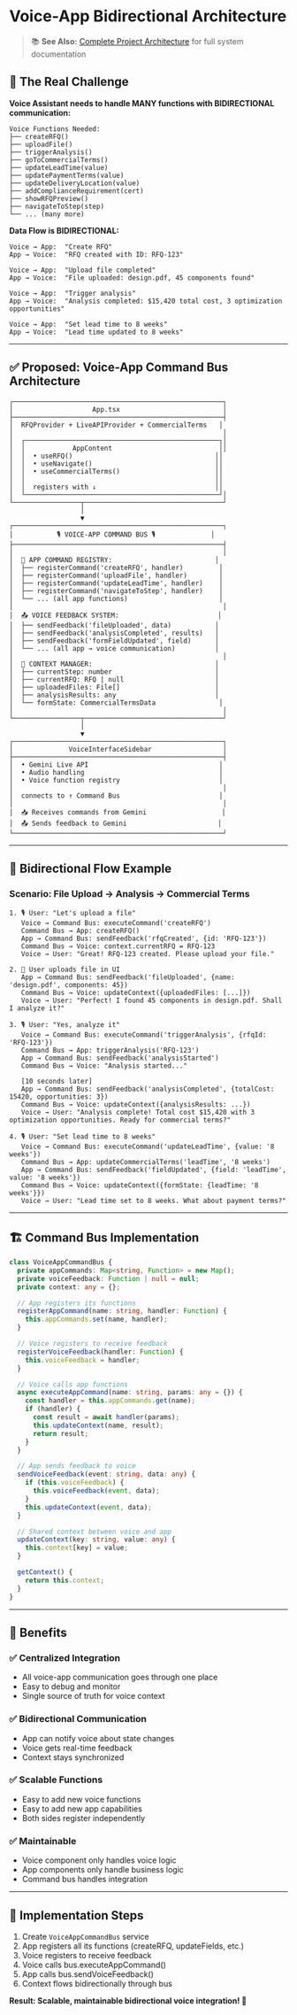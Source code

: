 # Voice-App Bidirectional Architecture

> 📚 **See Also:** [Complete Project Architecture](./project-robbie-architecture.md) for full system documentation

## 🎯 The Real Challenge

**Voice Assistant needs to handle MANY functions with BIDIRECTIONAL communication:**

```
Voice Functions Needed:
├── createRFQ()
├── uploadFile()  
├── triggerAnalysis()
├── goToCommercialTerms()
├── updateLeadTime(value)
├── updatePaymentTerms(value)
├── updateDeliveryLocation(value)
├── addComplianceRequirement(cert)
├── showRFQPreview()
├── navigateToStep(step)
└── ... (many more)
```

**Data Flow is BIDIRECTIONAL:**
```
Voice → App:  "Create RFQ"
App → Voice:  "RFQ created with ID: RFQ-123"

Voice → App:  "Upload file completed" 
App → Voice:  "File uploaded: design.pdf, 45 components found"

Voice → App:  "Trigger analysis"
App → Voice:  "Analysis completed: $15,420 total cost, 3 optimization opportunities"

Voice → App:  "Set lead time to 8 weeks"
App → Voice:  "Lead time updated to 8 weeks"
```

---

## ✅ Proposed: **Voice-App Command Bus Architecture**

```
┌─────────────────────────────────────────────────────┐
│                    App.tsx                          │
├─────────────────────────────────────────────────────┤
│  RFQProvider + LiveAPIProvider + CommercialTerms   │
│                                                     │  
│  ┌─────────────────────────────────────────────────┐│
│  │            AppContent                           ││
│  │  • useRFQ()                                    ││
│  │  • useNavigate()                               ││  
│  │  • useCommercialTerms()                        ││
│  │                                                ││
│  │  registers with ↓                              ││
│  └─────────────────────────────────────────────────┘│
└─────────────────┬───────────────────────────────────┘
                  │
                  ▼
┌─────────────────────────────────────────────────────┐
│           🎙️ VOICE-APP COMMAND BUS 🎙️              │
├─────────────────────────────────────────────────────┤
│                                                     │
│  📡 APP COMMAND REGISTRY:                          │
│  ├── registerCommand('createRFQ', handler)         │
│  ├── registerCommand('uploadFile', handler)        │  
│  ├── registerCommand('updateLeadTime', handler)    │
│  ├── registerCommand('navigateToStep', handler)    │
│  └── ... (all app functions)                       │
│                                                     │
│  📤 VOICE FEEDBACK SYSTEM:                         │
│  ├── sendFeedback('fileUploaded', data)           │
│  ├── sendFeedback('analysisCompleted', results)   │
│  ├── sendFeedback('formFieldUpdated', field)      │
│  └── ... (all app → voice communication)          │
│                                                     │
│  🔄 CONTEXT MANAGER:                               │
│  ├── currentStep: number                          │
│  ├── currentRFQ: RFQ | null                       │
│  ├── uploadedFiles: File[]                        │
│  ├── analysisResults: any                         │  
│  └── formState: CommercialTermsData                │
│                                                     │
└─────────────────┬───────────────────────────────────┘
                  │
                  ▼
┌─────────────────────────────────────────────────────┐
│              VoiceInterfaceSidebar                  │
├─────────────────────────────────────────────────────┤
│  • Gemini Live API                                 │
│  • Audio handling                                  │  
│  • Voice function registry                         │
│                                                     │
│  connects to ↑ Command Bus                         │
│                                                     │
│  📥 Receives commands from Gemini                   │
│  📤 Sends feedback to Gemini                       │
└─────────────────────────────────────────────────────┘
```

---

## 🔄 **Bidirectional Flow Example**

### **Scenario: File Upload → Analysis → Commercial Terms**

```
1. 🎙️ User: "Let's upload a file"
   Voice → Command Bus: executeCommand('createRFQ')
   Command Bus → App: createRFQ()
   App → Command Bus: sendFeedback('rfqCreated', {id: 'RFQ-123'})
   Command Bus → Voice: context.currentRFQ = RFQ-123
   Voice → User: "Great! RFQ-123 created. Please upload your file."

2. 📁 User uploads file in UI
   App → Command Bus: sendFeedback('fileUploaded', {name: 'design.pdf', components: 45})
   Command Bus → Voice: updateContext({uploadedFiles: [...]})
   Voice → User: "Perfect! I found 45 components in design.pdf. Shall I analyze it?"

3. 🎙️ User: "Yes, analyze it"
   Voice → Command Bus: executeCommand('triggerAnalysis', {rfqId: 'RFQ-123'})
   Command Bus → App: triggerAnalysis('RFQ-123')
   App → Command Bus: sendFeedback('analysisStarted')
   Command Bus → Voice: "Analysis started..."
   
   [10 seconds later]
   App → Command Bus: sendFeedback('analysisCompleted', {totalCost: 15420, opportunities: 3})
   Command Bus → Voice: updateContext({analysisResults: ...})
   Voice → User: "Analysis complete! Total cost $15,420 with 3 optimization opportunities. Ready for commercial terms?"

4. 🎙️ User: "Set lead time to 8 weeks"
   Voice → Command Bus: executeCommand('updateLeadTime', {value: '8 weeks'})
   Command Bus → App: updateCommercialTerms('leadTime', '8 weeks')
   App → Command Bus: sendFeedback('fieldUpdated', {field: 'leadTime', value: '8 weeks'})
   Command Bus → Voice: updateContext({formState: {leadTime: '8 weeks'}})
   Voice → User: "Lead time set to 8 weeks. What about payment terms?"
```

---

## 🏗️ **Command Bus Implementation**

```typescript
class VoiceAppCommandBus {
  private appCommands: Map<string, Function> = new Map();
  private voiceFeedback: Function | null = null;
  private context: any = {};

  // App registers its functions
  registerAppCommand(name: string, handler: Function) {
    this.appCommands.set(name, handler);
  }

  // Voice registers to receive feedback
  registerVoiceFeedback(handler: Function) {
    this.voiceFeedback = handler;
  }

  // Voice calls app functions
  async executeAppCommand(name: string, params: any = {}) {
    const handler = this.appCommands.get(name);
    if (handler) {
      const result = await handler(params);
      this.updateContext(name, result);
      return result;
    }
  }

  // App sends feedback to voice
  sendVoiceFeedback(event: string, data: any) {
    if (this.voiceFeedback) {
      this.voiceFeedback(event, data);
    }
    this.updateContext(event, data);
  }

  // Shared context between voice and app
  updateContext(key: string, value: any) {
    this.context[key] = value;
  }

  getContext() {
    return this.context;
  }
}
```

---

## 🎯 **Benefits**

### ✅ **Centralized Integration**
- All voice-app communication goes through one place
- Easy to debug and monitor
- Single source of truth for voice context

### ✅ **Bidirectional Communication**  
- App can notify voice about state changes
- Voice gets real-time feedback
- Context stays synchronized

### ✅ **Scalable Functions**
- Easy to add new voice functions
- Easy to add new app capabilities
- Both sides register independently  

### ✅ **Maintainable**
- Voice component only handles voice logic
- App components only handle business logic
- Command bus handles integration

---

## 🚀 **Implementation Steps**

1. Create `VoiceAppCommandBus` service
2. App registers all its functions (createRFQ, updateFields, etc.)
3. Voice registers to receive feedback
4. Voice calls bus.executeAppCommand() 
5. App calls bus.sendVoiceFeedback()
6. Context flows bidirectionally through bus

**Result: Scalable, maintainable bidirectional voice integration! 🎉**
